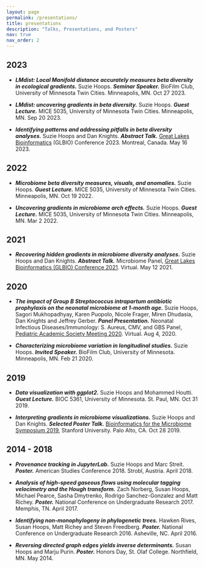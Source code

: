 ```yaml
---
layout: page
permalink: /presentations/
title: presentations
description: "Talks, Presentations, and Posters"
nav: true
nav_order: 2
---
```


## 2023
- ***LMdist: Local Manifold distance accurately measures beta diversity in ecological gradients.***
    Suzie Hoops. ***Seminar Speaker.*** BioFilm Club, University of Minnesota Twin Cities. Minneapolis, MN. Oct 27 2023.

- ***LMdist: uncovering gradients in beta diversity.***
    Suzie Hoops. ***Guest Lecture.*** MICE 5035, University of Minnesota Twin Cities. Minneapolis, MN. Sep 20 2023.

- ***Identifying patterns and addressing pitfalls in beta diversity analyses.***
    Suzie Hoops and Dan Knights. ***Abstract Talk.*** [Great Lakes Bioinformatics](https://www.iscb.org/glbio2023) (GLBIO) Conference 2023. Montreal, Canada. May 16 2023.

## 2022
- ***Microbiome beta diversity measures, visuals, and anomalies.***
    Suzie Hoops. ***Guest Lecture.*** MICE 5035, University of Minnesota Twin Cities. Minneapolis, MN. Oct 19 2022.

- ***Uncovering gradients in microbiome arch effects.***
    Suzie Hoops. ***Guest Lecture.*** MICE 5035, University of Minnesota Twin Cities. Minneapolis, MN. Mar 2 2022.


## 2021
- ***Recovering hidden gradients in microbiome diversity analyses.***
    Suzie Hoops and Dan Knights. ***Abstract Talk.*** Microbiome Panel, [Great Lakes Bioinformatics (GLBIO) Conference 2021](https://www.iscb.org/glbio2021). Virtual. May 12 2021.


## 2020
- ***The impact of Group B Streptococcus intrapartum antibiotic prophylaxis on the neonatal microbiome at 1‐month age.***
    Suzie Hoops, Sagori Mukhopadhyay, Karen Puopolo, Nicole Frager, Miren Dhudasia, Dan Knights and Jeffrey Gerber. ***Panel Presentation.*** Neonatal Infectious Diseases/Immunology: S. Aureus, CMV, and GBS Panel, [Pediatric Academic Society Meeting 2020](https://2020.pas-meeting.org/webinar-events-calendar/). Virtual. Aug 4, 2020.

- ***Characterizing microbiome variation in longitudinal studies.***
    Suzie Hoops. ***Invited Speaker.*** BioFilm Club, University of Minnesota. Minneapolis, MN. Feb 21 2020.


## 2019
- ***Data visualization with ggplot2.***
    Suzie Hoops and Mohammed Houtti. ***Guest Lecture.*** BIOC 5361, University of Minnesota. St. Paul, MN. Oct 31 2019.

- ***Interpreting gradients in microbiome visualizations.***
    Suzie Hoops and Dan Knights. ***Selected Poster Talk.*** [Bioinformatics for the Microbiome Symposium 2019](https://med.stanford.edu/gbsc/conferences/MicrobiomeSymposium2019.html), Stanford University. Palo Alto, CA. Oct 28 2019.


## 2014 - 2018
- ***Provenance tracking in JupyterLab.***
    Suzie Hoops and Marc Streit. ***Poster.*** American Studies Conference 2018. Strobl, Austria. April 2018.

- ***Analysis of high-speed gaseous flows using molecular tagging velocimetry and the Hough transform.***
    Zach Norberg, Susan Hoops, Michael Pearce, Sasha Dmytrenko, Rodrigo Sanchez-Gonzalez and Matt Richey. ***Poster.*** National Conference on Undergraduate Research 2017. Memphis, TN. April 2017.

- ***Identifying non‐monophylogeny in phylogenetic trees.***
    Hawken Rives, Susan Hoops, Matt Richey and Steven Freedberg. ***Poster.*** National Conference on Undergraduate Research 2016. Asheville, NC. April 2016.

- ***Reversing directed graph edges yields inverse determinants.***
    Susan Hoops and Marju Purin. ***Poster.*** Honors Day, St. Olaf College. Northfield, MN. May 2014.

<!-- <img src="/assets/img/publication_preview/streetname_view.png"width="100"/> -->
